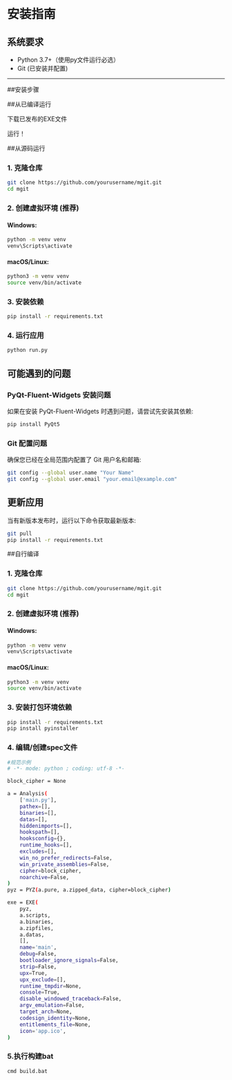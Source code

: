 # 安装指南

## 系统要求

- Python 3.7+（使用py文件运行必选）
- Git (已安装并配置)

---


##安装步骤


##从已编译运行


下载已发布的EXE文件

运行！


##从源码运行

### 1. 克隆仓库

```bash
git clone https://github.com/yourusername/mgit.git
cd mgit
```

### 2. 创建虚拟环境 (推荐)

#### Windows:

```cmd
python -m venv venv
venv\Scripts\activate
```

#### macOS/Linux:

```bash
python3 -m venv venv
source venv/bin/activate
```

### 3. 安装依赖

```bash
pip install -r requirements.txt
```

### 4. 运行应用

```bash
python run.py
```

## 可能遇到的问题

### PyQt-Fluent-Widgets 安装问题

如果在安装 PyQt-Fluent-Widgets 时遇到问题，请尝试先安装其依赖:

```bash
pip install PyQt5
```

### Git 配置问题

确保您已经在全局范围内配置了 Git 用户名和邮箱:

```bash
git config --global user.name "Your Name"
git config --global user.email "your.email@example.com"
```

## 更新应用

当有新版本发布时，运行以下命令获取最新版本:

```bash
git pull
pip install -r requirements.txt
``` 

##自行编译

### 1. 克隆仓库

```bash
git clone https://github.com/yourusername/mgit.git
cd mgit
```

### 2. 创建虚拟环境 (推荐)

#### Windows:

```cmd
python -m venv venv
venv\Scripts\activate
```

#### macOS/Linux:

```bash
python3 -m venv venv
source venv/bin/activate
```

### 3. 安装打包环境依赖

```bash
pip install -r requirements.txt
pip install pyinstaller
```

### 4. 编辑/创建spec文件

```bash
#规范示例
# -*- mode: python ; coding: utf-8 -*-

block_cipher = None

a = Analysis(
    ['main.py'],
    pathex=[],
    binaries=[],
    datas=[],
    hiddenimports=[],
    hookspath=[],
    hooksconfig={},
    runtime_hooks=[],
    excludes=[],
    win_no_prefer_redirects=False,
    win_private_assemblies=False,
    cipher=block_cipher,
    noarchive=False,
)
pyz = PYZ(a.pure, a.zipped_data, cipher=block_cipher)

exe = EXE(
    pyz,
    a.scripts,
    a.binaries,
    a.zipfiles,
    a.datas,
    [],
    name='main',
    debug=False,
    bootloader_ignore_signals=False,
    strip=False,
    upx=True,
    upx_exclude=[],
    runtime_tmpdir=None,
    console=True,
    disable_windowed_traceback=False,
    argv_emulation=False,
    target_arch=None,
    codesign_identity=None,
    entitlements_file=None,
    icon='app.ico',
)

```

### 5.执行构建bat


```bash
cmd build.bat
```